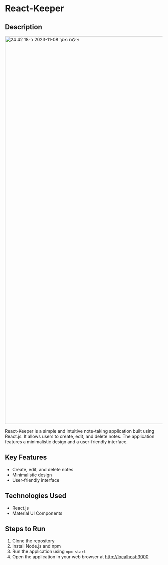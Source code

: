 # React-Keeper

## Description
<img width="1241" alt="צילום מסך 2023-11-08 ב-18 42 24" src="https://github.com/Oshrico2/React-Keeper/assets/95771163/2d32cc9e-0d64-4a92-80ec-2b3f905f44e2">

React-Keeper is a simple and intuitive note-taking application built using React.js. It allows users to create, edit, and delete notes. The application features a minimalistic design and a user-friendly interface.

## Key Features

- Create, edit, and delete notes
- Minimalistic design
- User-friendly interface

## Technologies Used

- React.js
- Material UI Components

## Steps to Run

1. Clone the repository
2. Install Node.js and npm
3. Run the application using `npm start`
4. Open the application in your web browser at [http://localhost:3000](http://localhost:3000)

